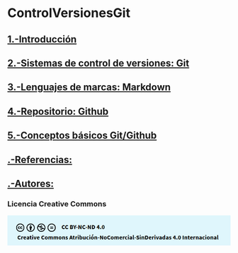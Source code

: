 # ControlVersionesGit
## [1.-Introducción](introduccion.md)
## [2.-Sistemas de control de versiones: Git](git.md)
## [3.-Lenguajes de marcas: Markdown](markdown.md)
## [4.-Repositorio: Github](github.md)
## [5.-Conceptos básicos Git/Github](conceptos.md)
## [.-Referencias:](referencias.md)
## [.-Autores:](autores.md)

### Licencia Creative Commons

![Lincecia](img/licencia.png)
